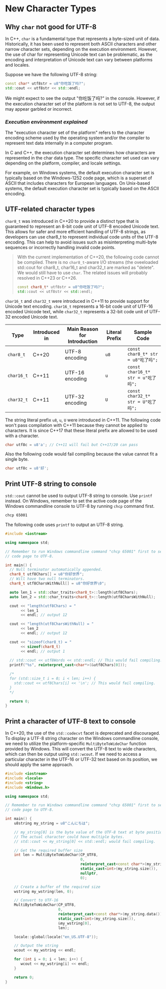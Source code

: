 # New Character Types

## Why `char` not good for UTF-8
In C++, `char` is a fundamental type that represents a byte-sized unit of data. Historically, it has been used to represent both ASCII characters and other narrow character sets, depending on the execution environment. However, the use of char for representing Unicode text can be problematic, as the encoding and interpretation of Unicode text can vary between platforms and locales.

Suppose we have the following UTF-8 string:

```cpp
const char* utf8str = u8"你吃饭了吗?";
std::cout << utf8str << std::endl;
```

We might expect to see the output "你吃饭了吗?" in the console. However, if the execution character set of the platform is not set to UTF-8, the output may appear garbled or incorrect.

### *Execution environment explained*
The "execution character set of the platform" refers to the character encoding scheme used by the operating system and/or the compiler to represent text data internally in a computer program.

In C and C++, the execution character set determines how characters are represented in the char data type. The specific character set used can vary depending on the platform, compiler, and locale settings.

For example, on Windows systems, the default execution character set is typically based on the Windows-1252 code page, which is a superset of ASCII that includes characters for European languages. On Unix-based systems, the default execution character set is typically based on the ASCII encoding.

## UTF-related character types

`char8_t` was introduced in C++20 to provide a distinct type that is guaranteed to represent an 8-bit code unit of UTF-8 encoded Unicode text. This allows for safer and more efficient handling of UTF-8 strings, as developers can use char8_t to represent individual code units of the UTF-8 encoding. This can help to avoid issues such as misinterpreting multi-byte sequences or incorrectly handling invalid code points. 

> With the current implementation of C++20, the following code cannot be compiled. There is no `char8_t`-aware I/O streams (the oveeloaded std::cout for char8_t, char16_t and char32_t are marked as "delete". We would still have to use `char`. The related issues will probably resolved in C++23 or C++26.
> ```cpp
>const char8_t* utf8str = u8"你吃饭了吗?";
>std::cout << utf8str << std::endl;
>```

`char16_t` and `char32_t` were introduced in C++11 to provide support for Unicode text encoding. `char16_t` represents a 16-bit code unit of UTF-16 encoded Unicode text, while `char32_t` represents a 32-bit code unit of UTF-32 encoded Unicode text. 

| Type        | Introduced in | Main Reason for Introduction | Literal Prefix | Sample Code                                      |
|-------------|---------------|------------------------------|----------------|-------------------------------------------------|
| `char8_t`      | C++20         | UTF-8 encoding | `u8`         | `const char8_t* str = u8"吃了吗";`       |
| `char16_t`     | C++11         | UTF-16 encoding | `u`          | `const char16_t* str = u"吃了吗";`       |
| `char32_t`     | C++11         | UTF-32 encoding | `U`          | `const char32_t* str = U"吃了吗";`       |

The string literal prefix `u8`, `u`, `U` were introduced in C++11. The following code won't pass compilation with C++11 because they cannot be applied to characters. It is since C++17 that these literal prefix are allowed to be used with a character.

```cpp
char utf8c = u8'a'; // C++11 will fail but C++17/20 can pass
```

Also the following code would fail compiling because the value cannot fit a single byte.
```cpp
char utf8c = u8'好';
```

## Print UTF-8 string to console

`std::cout` cannot be used to output UTF-8 string to console. Use `printf` instead. On Windows, remember to set the active code page of the Windows commandline console to UTF-8 by running `chcp` command first.

```bash
chcp 65001
```

The following code uses `printf` to output an UTF-8 string.
```cpp
#include <iostream>

using namespace std;

// Remember to run Windows commandline command "chcp 65001" first to set the active
// code page to UTF-8.

int main() {
  // Null terminator automatically appended.
  char8_t utf8Chars[] = u8"你好世界";
  // Will have two null terminators. 
  char8_t utf8CharsWithNull[] = u8"你好世界\0"; 

  auto len_1 = std::char_traits<char8_t>::length(utf8Chars);
  auto len_2 = std::char_traits<char8_t>::length(utf8CharsWithNull);

  cout << "length(utf8Chars) = " 
       << len_1 
       << endl; // output 12

  cout << "length(utf8CharsWithNull) = " 
       << len_2 
       << endl; // output 12

  cout << "sizeof(char8_t) = " 
       << sizeof(char8_t) 
       << endl; // output 1
  
  // std::cout << utf8Words << std::endl; // This would fail compiling.  
  printf("%s", reinterpret_cast<char*>(&utf8Chars[0]));

  /*
  for (std::size_t i = 0; i < len; i++) {
    std::cout << utf8Chars[i] << '\n'; // This would fail compiling.
  }
  */

  return 0;
}

```

## Print a character of UTF-8 text to console
In C++20, the use of the `std::codecvt` facet is deprecated and discouraged. To display a UTF-8 string character on the Windows commandline console, we need to utilize the platform-specific `MultiByteToWideChar` function provided by Windows. This will convert the UTF-8 text to wide characters, which can then be output using `std::wcout`. If we need to access a particular character in the UTF-16 or UTF-32 text based on its position, we should apply the same approach.

```cpp
#include <iostream>
#include <locale>
#include <string>
#include <Windows.h>

using namespace std;

// Remember to run Windows commandline command "chcp 65001" first to set the active
// code page to UTF-8.

int main() {
    u8string my_string = u8"こんにちは";

    // my_string[0] is the byte value of the UTF-8 text at byte position 0.
    // The actual character could have multiple bytes.
    // std::cout << my_string[0] << std::endl; would fail compiling.

    // Get the required buffer size  
    int len = MultiByteToWideChar(CP_UTF8,
                                  0, 
                                  reinterpret_cast<const char*>(my_string.data()), 
                                  static_cast<int>(my_string.size()), 
                                  nullptr, 
                                  0);

    // Create a buffer of the required size
    wstring my_wstring(len, 0);

    // Convert to UTF-16 
    MultiByteToWideChar(CP_UTF8, 
                        0, 
                        reinterpret_cast<const char*>(my_string.data()), 
                        static_cast<int>(my_string.size()), 
                        &my_wstring[0], 
                        len); 

    locale::global(locale("en_US.UTF-8"));

    // Output the string
    wcout << my_wstring << endl; 

    for (int i = 0; i < len; i++) {
       wcout << my_wstring[i] << endl;    
    }

    return 0;
}
```



